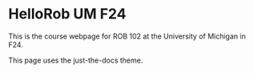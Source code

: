 # HelloRob UM F24

This is the course webpage for ROB 102 at the University of Michigan in F24.

This page uses the just-the-docs theme.
